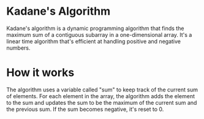 # Kadane's Algorithm

Kadane's algorithm is a dynamic programming algorithm that finds the maximum sum of a contiguous subarray in a one-dimensional array. It's a linear time algorithm that's efficient at handling positive and negative numbers.

# How it works

The algorithm uses a variable called "sum" to keep track of the current sum of elements. For each element in the array, the algorithm adds the element to the sum and updates the sum to be the maximum of the current sum and the previous sum. If the sum becomes negative, it's reset to 0.